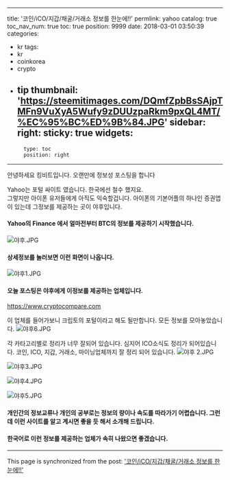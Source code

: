 
---
title: '코인/iCO/지갑/채굴/거래소 정보를 한눈에!!'
permlink: yahoo
catalog: true
toc_nav_num: true
toc: true
position: 9999
date: 2018-03-01 03:50:39
categories:
- kr
tags:
- kr
- coinkorea
- crypto
- tip
thumbnail: 'https://steemitimages.com/DQmfZpbBsSAjpTMFn9VuXyA5Wufy9zDUUzpaRkm9pxQL4MT/%EC%95%BC%ED%9B%84.JPG'
sidebar:
    right:
        sticky: true
widgets:
    -
        type: toc
        position: right
---


안녕하세요 킹비트입니다. 
오랜만에 정보성 포스팅을 합니다 

Yahoo는 포털 싸이트 였습니다. 한국에선 철수 했지요.  
그렇지만 아이폰 유저들에게 아직도 익숙할겁니다. 
아이폰의 기본어플의 하나인 증권앱이 있는데 그정보를 제공하는 곳이 야후입니다. 

#### Yahoo의 Finance 에서 얼마전부터 BTC의 정보를 제공하기 시작했습니다. 
![야후.JPG](https://steemitimages.com/DQmfZpbBsSAjpTMFn9VuXyA5Wufy9zDUUzpaRkm9pxQL4MT/%EC%95%BC%ED%9B%84.JPG)

#### 상세정보를 눌러보면 이런 화면이 나옵니다. 
![야후1.JPG](https://steemitimages.com/DQmZoqnt53RAGbZwA9qHuaHt2s8f7WzUZwAAj6tA3hY8hVd/%EC%95%BC%ED%9B%841.JPG)

#### 오늘 포스팅은 야후에게 이정보를 제공하는 업체입니다. 

https://www.cryptocompare.com

이 업체를 들어가보니 크립토의 포털이라고 해도 될만합니다.  모든 정보를 모아놓았습니다. 
![야후6.JPG](https://steemitimages.com/DQmZkzPGqs1oVH4e8FJYvTzzdJTqr1VZJoMA5rg7KE2r6Vb/%EC%95%BC%ED%9B%846.JPG)

각 카타고리별로 정리가 너무 잘되어 있습니다. 
심지어 ICO소식도 정리가 되어있습니다. 
코인, ICO, 지갑, 거래소, 마이닝업체까지 잘 정리 되어 있습니다. 
![야후 2.JPG](https://steemitimages.com/DQmetYaAHPMyxUDY4XHVLEdLPo6QdpHS6jnfczxrdUYNrFe/%EC%95%BC%ED%9B%84%202.JPG)

![야후3.JPG](https://steemitimages.com/DQmWwGnkjiEB1otyRHyXWCiwNK11fTUyXUar2mjMQFfxXLt/%EC%95%BC%ED%9B%843.JPG)


![야후4.JPG](https://steemitimages.com/DQmX2o3GGS6yJVgNG1nsfR9tjjEZpWhfTkebYHhBwW6gUPE/%EC%95%BC%ED%9B%844.JPG)

![야후5.JPG](https://steemitimages.com/DQmVbpx98kAsNRGXN5xtRySHMGQU6KCEEfFqkZbYr84LUyt/%EC%95%BC%ED%9B%845.JPG)


#### 개인간의 정보교류나 개인의 공부로는 정보의 량이나 속도를 따라가기 어렵습니다. 그런데 이런 사이트를 알고 계시면 좋을 듯 해서 소개해 드립니다. 
#### 한국어로 이런 정보를 제공하는 업체가 속히 나왔으면 좋겠습니다.

- - -

This page is synchronized from the post: ['코인/iCO/지갑/채굴/거래소 정보를 한눈에!!'](https://steemit.com/@kingbit/yahoo)
